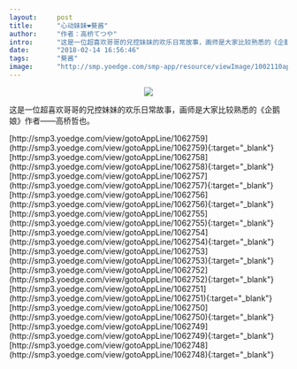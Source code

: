 ```yaml
---
layout:     post
title:      "心动妹妹❤葵酱"
author:     "作者：高桥てつや"
intro:      "这是一位超喜欢哥哥的兄控妹妹的欢乐日常故事，画师是大家比较熟悉的《企鹅娘》作者——高桥哲也。"
date:       "2018-02-14 16:56:46"
tags:       "葵酱"
image:      "http://smp.yoedge.com/smp-app/resource/viewImage/1002110appline.png"
---
```

<div style="text-align: center">
<p><img src="http://smp.yoedge.com/smp-app/resource/viewImage/1002110appline.png"/></p>
</div>
<p class="post-meta">
<span>这是一位超喜欢哥哥的兄控妹妹的欢乐日常故事，画师是大家比较熟悉的《企鹅娘》作者——高桥哲也。</span>
</p>
[http://smp3.yoedge.com/view/gotoAppLine/1062759](http://smp3.yoedge.com/view/gotoAppLine/1062759){:target="_blank"}
[http://smp3.yoedge.com/view/gotoAppLine/1062758](http://smp3.yoedge.com/view/gotoAppLine/1062758){:target="_blank"}
[http://smp3.yoedge.com/view/gotoAppLine/1062757](http://smp3.yoedge.com/view/gotoAppLine/1062757){:target="_blank"}
[http://smp3.yoedge.com/view/gotoAppLine/1062756](http://smp3.yoedge.com/view/gotoAppLine/1062756){:target="_blank"}
[http://smp3.yoedge.com/view/gotoAppLine/1062755](http://smp3.yoedge.com/view/gotoAppLine/1062755){:target="_blank"}
[http://smp3.yoedge.com/view/gotoAppLine/1062754](http://smp3.yoedge.com/view/gotoAppLine/1062754){:target="_blank"}
[http://smp3.yoedge.com/view/gotoAppLine/1062753](http://smp3.yoedge.com/view/gotoAppLine/1062753){:target="_blank"}
[http://smp3.yoedge.com/view/gotoAppLine/1062752](http://smp3.yoedge.com/view/gotoAppLine/1062752){:target="_blank"}
[http://smp3.yoedge.com/view/gotoAppLine/1062751](http://smp3.yoedge.com/view/gotoAppLine/1062751){:target="_blank"}
[http://smp3.yoedge.com/view/gotoAppLine/1062750](http://smp3.yoedge.com/view/gotoAppLine/1062750){:target="_blank"}
[http://smp3.yoedge.com/view/gotoAppLine/1062749](http://smp3.yoedge.com/view/gotoAppLine/1062749){:target="_blank"}
[http://smp3.yoedge.com/view/gotoAppLine/1062748](http://smp3.yoedge.com/view/gotoAppLine/1062748){:target="_blank"}


